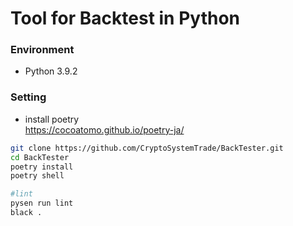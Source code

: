 # Tool for Backtest in Python

### Environment 
- Python 3.9.2


### Setting
- install poetry   
https://cocoatomo.github.io/poetry-ja/

```bash
git clone https://github.com/CryptoSystemTrade/BackTester.git
cd BackTester
poetry install
poetry shell
```


```bash
#lint
pysen run lint
black .
```